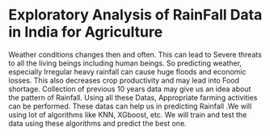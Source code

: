 
# Exploratory Analysis of RainFall Data in India for Agriculture

Weather conditions changes then and often. This can lead to Severe threats to all the living beings including human beings.
So predicting weather, especially Irregular heavy rainfall can cause huge floods and economic losses. 
This also decreases crop productivity and may lead into Food shortage. Collection of previous 10 years data may give us an idea about the pattern of Rainfall. 
Using all these Datas, Appropriate farming activities can be performed. These datas can help us in predicting Rainfall .We will using lot of algorithms like KNN, XGboost, etc.
We will train and test the data using these algorithms and predict the best one.
